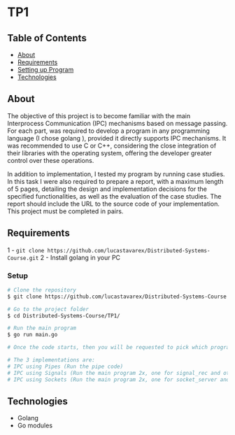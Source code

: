 # TP1

## Table of Contents

<!--ts-->
   * [About](#about)
   * [Requirements](#requirements)
   * [Setting up Program](#setup)
   * [Technologies](#technologies)
<!--te-->

## About

The objective of this project is to become familiar with the main Interprocess Communication (IPC) mechanisms based on message passing. For each part, was required to develop a program in any programming language (I chose golang ), provided it directly supports IPC mechanisms. It was recommended to use C or C++, considering the close integration of their libraries with the operating system, offering the developer greater control over these operations.

In addition to implementation, I tested my program by running case studies. In this task I were also required to prepare a report, with a maximum length of 5 pages, detailing the design and implementation decisions for the specified functionalities, as well as the evaluation of the case studies. The report should include the URL to the source code of your implementation. This project must be completed in pairs.

## Requirements
1 - ```git clone https://github.com/lucastavarex/Distributed-Systems-Course.git```
2 - Install golang in your PC

### Setup

```bash
# Clone the repository
$ git clone https://github.com/lucastavarex/Distributed-Systems-Course.git

# Go to the project folder
$ cd Distributed-Systems-Course/TP1/

# Run the main program
$ go run main.go

# Once the code starts, then you will be requested to pick which program to run. 

# The 3 implementations are:
# IPC using Pipes (Run the pipe code)
# IPC using Signals (Run the main program 2x, one for signal_rec and other for signal_sen)
# IPC using Sockets (Run the main program 2x, one for socket_server and other for socket_client)
```

## Technologies

* Golang
* Go modules
